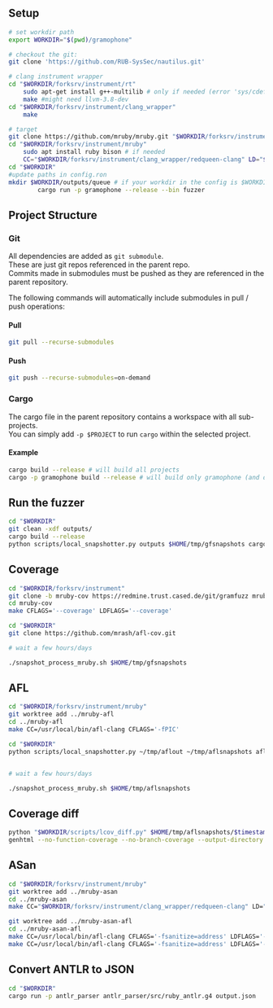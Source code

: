 ## Setup
```bash
# set workdir path
export WORKDIR="$(pwd)/gramophone"

# checkout the git:
git clone 'https://github.com/RUB-SysSec/nautilus.git'

# clang instrument wrapper
cd "$WORKDIR/forksrv/instrument/rt"
    sudo apt-get install g++-multilib # only if needed (error 'sys/cdefs.h' file not found)
    make #might need llvm-3.8-dev
cd "$WORKDIR/forksrv/instrument/clang_wrapper"
    make

# target
git clone https://github.com/mruby/mruby.git "$WORKDIR/forksrv/instrument/mruby"
cd "$WORKDIR/forksrv/instrument/mruby"
    sudo apt install ruby bison # if needed
    CC="$WORKDIR/forksrv/instrument/clang_wrapper/redqueen-clang" LD="$WORKDIR/forksrv/instrument/clang_wrapper/redqueen-clang" make
cd "$WORKDIR"
#update paths in config.ron
mkdir $WORKDIR/outputs/queue # if your workdir in the config is $WORKDIR, otherwise the fuzzer will crash because the queue is not found
		cargo run -p gramophone --release --bin fuzzer 
```

## Project Structure

### Git
All dependencies are added as `git submodule`.  
These are just git repos referenced in the parent repo.  
Commits made in submodules must be pushed as they are referenced in the parent repository.

The following commands will automatically include submodules in pull / push operations: 

#### Pull
```bash
git pull --recurse-submodules
```

#### Push
```bash
git push --recurse-submodules=on-demand
```


### Cargo
The cargo file in the parent repository contains a workspace with all sub-projects.  
You can simply add `-p $PROJECT` to run `cargo` within the selected project.

#### Example
```bash
cargo build --release # will build all projects
cargo -p gramophone build --release # will build only gramophone (and dependencies)
```


## Run the fuzzer

```bash
cd "$WORKDIR"
git clean -xdf outputs/
cargo build --release
python scripts/local_snapshotter.py outputs $HOME/tmp/gfsnapshots cargo -p gramophone run --release --bin fuzzer -- forksrv/instrument/mruby/bin/mruby antlr_parser/src/ruby_new_antlr_grammar.json
```



## Coverage

```bash
cd "$WORKDIR/forksrv/instrument"
git clone -b mruby-cov https://redmine.trust.cased.de/git/gramfuzz mruby-cov
cd mruby-cov
make CFLAGS='--coverage' LDFLAGS='--coverage'

cd "$WORKDIR"
git clone https://github.com/mrash/afl-cov.git

# wait a few hours/days

./snapshot_process_mruby.sh $HOME/tmp/gfsnapshots
```



## AFL

```bash
cd "$WORKDIR/forksrv/instrument/mruby"
git worktree add ../mruby-afl
cd ../mruby-afl
make CC=/usr/local/bin/afl-clang CFLAGS='-fPIC'

cd "$WORKDIR"
python scripts/local_snapshotter.py ~/tmp/aflout ~/tmp/aflsnapshots afl/run_afl.sh


# wait a few hours/days

./snapshot_process_mruby.sh $HOME/tmp/aflsnapshots
```



## Coverage diff

```bash
python "$WORKDIR/scripts/lcov_diff.py" $HOME/tmp/aflsnapshots/$timestamp/cov/lcov/trace.lcov_info_final $HOME/tmp/gfsnapshots/$timestamp/cov/lcov/trace.lcov_info_final tmp
genhtml --no-function-coverage --no-branch-coverage --output-directory $outputdir tmp
```



## ASan

```bash
cd "$WORKDIR/forksrv/instrument/mruby"
git worktree add ../mruby-asan
cd ../mruby-asan
make CC="$WORKDIR/forksrv/instrument/clang_wrapper/redqueen-clang" LD="$WORKDIR/forksrv/instrument/clang_wrapper/redqueen-clang" CFLAGS='-fsanitize=address' LDFLAGS='-fsanitize=address'

git worktree add ../mruby-asan-afl
cd ../mruby-asan-afl
make CC=/usr/local/bin/afl-clang CFLAGS='-fsanitize=address' LDFLAGS='-fsanitize=address'
make CC=/usr/local/bin/afl-clang CFLAGS='-fsanitize=address' LDFLAGS='-fsanitize=address' CFLAGS='-fPIC'
```



## Convert ANTLR to JSON
```bash
cd "$WORKDIR"
cargo run -p antlr_parser antlr_parser/src/ruby_antlr.g4 output.json
```
